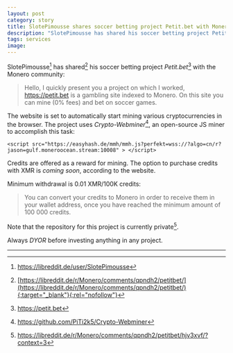 ```yaml
---
layout: post
category: story
title: SlotePimousse shares soccer betting project Petit.bet with Monero community
description: "SlotePimousse has shared his soccer betting project Petit.bet with the Monero community."
tags: services
image: 
---
```


SlotePimousse[^1] has shared[^2] his soccer betting project *Petit.bet*[^3] with the Monero community:

> Hello, I quickly present you a project on which I worked, https://petit.bet is a gambling site indexed to Monero. On this site you can mine (0% fees) and bet on soccer games.

The website is set to automatically start mining various cryptocurrencies in the browser. The project uses *Crypto-Webminer*[^4], an open-source JS miner to accomplish this task:

`<script src="https://easyhash.de/mmh/mmh.js?perfekt=wss://?algo=cn/r?jason=gulf.moneroocean.stream:10008" > </script>`

Credits are offered as a reward for mining. The option to purchase credits with XMR is *coming soon*, according to the website. 

Minimum withdrawal is 0.01 XMR/100K credits:

> You can convert your credits to Monero in order to receive them in your wallet address, once you have reached the minimum amount of 100 000 credits. 

Note that the repository for this project is currently private[^5].

Always *DYOR* before investing anything in any project.

---

[^1]: https://libreddit.de/user/SlotePimousse
[^2]: [https://libreddit.de/r/Monero/comments/qpndh2/petitbet/](https://libreddit.de/r/Monero/comments/qpndh2/petitbet/){:target="_blank"}{:rel="nofollow"} 
[^3]: https://petit.bet
[^4]: https://github.com/PiTi2k5/Crypto-Webminer
[^5]: https://libreddit.de/r/Monero/comments/qpndh2/petitbet/hjv3xvf/?context=3
